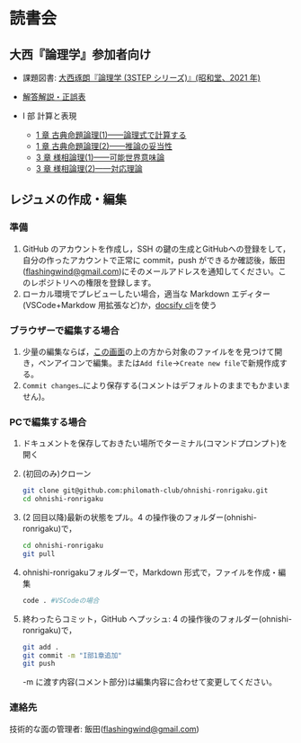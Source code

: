 # 読書会

## 大西『論理学』参加者向け

- 課題図書: [大西琢朗『論理学 (3STEP シリーズ)』(昭和堂、2021 年)](https://www.amazon.co.jp/dp/4812221048)
- [解答解説・正誤表](https://sites.google.com/site/onishitakuro/writing/3step-logic)

- I 部 計算と表現
  - [1 章 古典命題論理(1)——論理式で計算する](<I部 計算と表現-1.1>)
  - [1 章 古典命題論理(2)——推論の妥当性](<I部 計算と表現-1.2>)
  - [3 章 様相論理(1)——可能世界意味論](<I部 計算と表現-1.3>)
  - [3 章 様相論理(2)——対応理論](<I部 計算と表現-1.4>)

## レジュメの作成・編集

### 準備

1. GitHub のアカウントを作成し，SSH の鍵の生成とGitHubへの登録をして，自分の作ったアカウントで正常に commit，push ができるか確認後，飯田(<flashingwind@gmail.com>)にそのメールアドレスを通知してください。このレポジトリへの権限を登録します。
1. ローカル環境でプレビューしたい場合，適当な Markdown エディター(VSCode+Markdow 用拡張など)か，[docsify cli](https://github.com/docsifyjs/docsify-cli)を使う

### ブラウザーで編集する場合

1. 少量の編集ならば，[この画面](https://github.com/philomath-club/ohnishi-ronrigaku)の上の方から対象のファイルをを見つけて開き，ペンアイコンで編集。または`Add file`→`Create new file`で新規作成する。
2. `Commit changes…`により保存する(コメントはデフォルトのままでもかまいません)。

### PCで編集する場合

1. ドキュメントを保存しておきたい場所でターミナル(コマンドプロンプト)を開く
2. (初回のみ)クローン

   ```bash
   git clone git@github.com:philomath-club/ohnishi-ronrigaku.git
   cd ohnishi-ronrigaku
   ```

3. (2 回目以降)最新の状態をプル。4 の操作後のフォルダー(ohnishi-ronrigaku)で，

   ```bash
   cd ohnishi-ronrigaku
   git pull
   ```

4. ohnishi-ronrigakuフォルダーで，Markdown 形式で，ファイルを作成・編集

   ```bash
   code . #VSCodeの場合
   ```

5. 終わったらコミット，GitHub へプッシュ: 4 の操作後のフォルダー(ohnishi-ronrigaku)で，

   ```bash
   git add .
   git commit -m "I部1章追加"
   git push
   ```

   -m に渡す内容(コメント部分)は編集内容に合わせて変更してください。

### 連絡先

技術的な面の管理者: 飯田(<flashingwind@gmail.com>)
